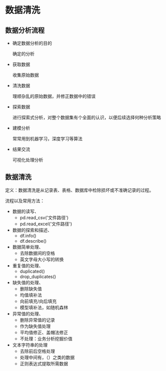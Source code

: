 # 数据清洗

## 数据分析流程

* 确定数据分析的目的

  确定的分析

* 获取数据

  收集原始数据

* 清洗数据

  理顺杂乱的原始数据，并修正数据中的错误

* 探索数据

  进行探索式分析，对整个数据集有个全面的认识，以便后续选择何种分析策略

* 建模分析

  常常用到机器学习，深度学习等算法

* 结果交流

  可视化处理分析

## 数据清洗

定义：数据清洗是从记录表、表格、数据库中检除损坏或不准确记录的过程。

流程以及常用方法：

* 数据的读写、
  * pd.read_csv('文件路径')
  * pd.read_excel('文件路径')
* 数据的探索和描述、
  * df.info()
  * df.describe()
* 数据简单处理、
  * 去除数据间的空格
  * 英文字母大小写的转换
* 重复值的处理、
  * duplicated()
  * drop_duplicates()
* 缺失值的处理、
  * 删除缺失值
  * 均值填补法
  * 向前填充/向后填充
  * 模型填补法，如随机森林
* 异常值的处理、
  * 删除异常值的记录
  * 作为缺失值处理
  * 平均值修正、盖帽法修正
  * 不处理：业务分析挖掘价值
* 文本字符串的处理
  * 去除前后空格处理
  * 处理中间有，（）之类的数据
  * 正则表达式提取所需数据


